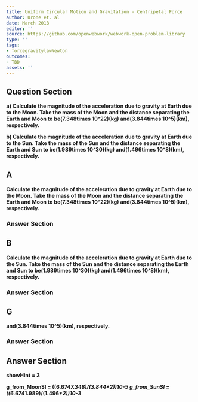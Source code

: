 ```yaml
---
title: Uniform Circular Motion and Gravitation - Centripetal Force
author: Urone et. al
date: March 2018
editor: ''
source: https://github.com/openwebwork/webwork-open-problem-library
type: ''
tags:
- forcegravitylawNewton
outcomes:
- TBD
assets: ''
---
```


## Question Section 

<b>
a) Calculate the magnitude of the acceleration due to gravity at Earth due to the Moon. Take the mass of the Moon and the distance separating the Earth and Moon to be(7.348times 10^22)(kg) and(3.844times 10^5)(km), respectively.
 
b) Calculate the magnitude of the acceleration due to gravity at Earth due to the Sun. Take the mass of the Sun and the distance separating the Earth and Sun to be(1.989times 10^30)(kg) and(1.496times 10^8)(km), respectively.

## A
Calculate the magnitude of the acceleration due to gravity at Earth due to the Moon. Take the mass of the Moon and the distance separating the Earth and Moon to be(7.348times 10^22)(kg) and(3.844times 10^5)(km), respectively.
### Answer Section
## B
Calculate the magnitude of the acceleration due to gravity at Earth due to the Sun. Take the mass of the Sun and the distance separating the Earth and Sun to be(1.989times 10^30)(kg) and(1.496times 10^8)(km), respectively.
### Answer Section
## G
and(3.844times 10^5)(km), respectively.
### Answer Section


## Answer Section

showHint = 3

g_from_MoonSI = ((6.674*7.348)/(3.844**2))*10**-5
g_from_SunSI = ((6.674*1.989)/(1.496**2))*10**-3